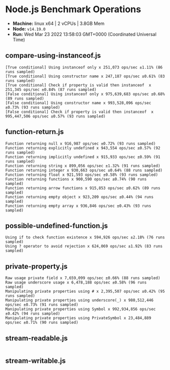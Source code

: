 # Node.js Benchmark Operations

* __Machine:__ linux x64 | 2 vCPUs | 3.8GB Mem
* __Node:__ `v14.19.0`
* __Run:__ Wed Mar 23 2022 13:58:03 GMT+0000 (Coordinated Universal Time)

## compare-using-instanceof.js
```
[True conditional] Using instanceof only x 251,073 ops/sec ±1.11% (86 runs sampled)
[True conditional] Using constructor name x 247,187 ops/sec ±0.61% (83 runs sampled)
[True conditional] Check if property is valid then instanceof  x 251,345 ops/sec ±0.84% (87 runs sampled)
[False conditional] Using instanceof only x 975,639,683 ops/sec ±0.68% (89 runs sampled)
[False conditional] Using constructor name x 993,528,096 ops/sec ±0.73% (93 runs sampled)
[False conditional] Check if property is valid then instanceof  x 995,447,506 ops/sec ±0.57% (93 runs sampled)
```
## function-return.js
```
Function returning null x 916,987 ops/sec ±0.72% (93 runs sampled)
Function returning explicitly undefined x 943,554 ops/sec ±0.57% (92 runs sampled)
Function returning implicitly undefined x 915,933 ops/sec ±0.59% (91 runs sampled)
Function returning string x 899,056 ops/sec ±1.32% (91 runs sampled)
Function returning integer x 930,663 ops/sec ±0.64% (88 runs sampled)
Function returning float x 921,593 ops/sec ±0.58% (93 runs sampled)
Function returning functions x 900,590 ops/sec ±0.74% (90 runs sampled)
Function returning arrow functions x 915,853 ops/sec ±0.62% (89 runs sampled)
Function returning empty object x 923,209 ops/sec ±0.44% (94 runs sampled)
Function returning empty array x 936,846 ops/sec ±0.43% (93 runs sampled)
```
## possible-undefined-function.js
```
Using if to check function existence x 594,926 ops/sec ±2.18% (76 runs sampled)
Using ? operator to avoid rejection x 624,069 ops/sec ±1.92% (83 runs sampled)
```
## private-property.js
```
Raw usage private field x 7,659,099 ops/sec ±0.66% (88 runs sampled)
Raw usage underscore usage x 6,478,188 ops/sec ±0.58% (96 runs sampled)
Manipulating private properties using # x 2,395,507 ops/sec ±0.42% (95 runs sampled)
Manipulating private properties using underscore(_) x 980,512,446 ops/sec ±0.73% (91 runs sampled)
Manipulating private properties using Symbol x 992,934,856 ops/sec ±0.42% (94 runs sampled)
Manipulating private properties using PrivateSymbol x 23,484,889 ops/sec ±0.71% (90 runs sampled)
```
## stream-readable.js
```
```
## stream-writable.js
```
```
